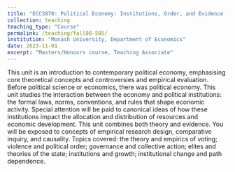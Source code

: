 ```yaml
---
title: "ECC3870: Political Economy: Institutions, Order, and Evidence (Semester 1 2023, Monash)"
collection: teaching
teaching_type: "Course"
permalink: /teaching/fall08-505/ 
institution: "Monash University, Department of Economics"
date: 2023-11-01
excerpt: "Masters/Honours course, Teaching Associate"
---
```


This unit is an introduction to contemporary political economy, emphasising core theoretical concepts and controversies and empirical evaluation. Before political science or economics, there was political economy. This unit studies the interaction between the economy and political institutions: the formal laws, norms, conventions, and rules that shape economic activity. Special attention will be paid to canonical ideas of how these institutions impact the allocation and distribution of resources and economic development. This unit combines both theory and evidence. You will be exposed to concepts of empirical research design, comparative inquiry, and causality. Topics covered: the theory and empirics of voting; violence and political order; governance and collective action; elites and theories of the state; institutions and growth; institutional change and path dependence.

